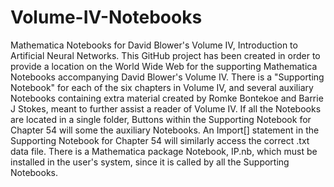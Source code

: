 # Volume-IV-Notebooks
Mathematica Notebooks for David Blower's Volume IV,  Introduction to Artificial Neural Networks.
This GitHub project has been created in order to provide a location on the World Wide Web for the supporting Mathematica Notebooks
accompanying David Blower's Volume IV.
There is a "Supporting Notebook" for each of the six chapters in Volume IV, and several auxiliary Notebooks containing extra material created by Romke Bontekoe and Barrie J Stokes, meant to further assist a reader of Volume IV.
If all the Notebooks are located in a single folder, Buttons within the Supporting Notebook for Chapter 54 will some the auxiliary Notebooks.
An Import[] statement in the Supporting Notebook for Chapter 54 will similarly access the correct .txt data file.
There is a Mathematica package Notebook, IP.nb, which must be installed in the user's system, since it is called by all the Supporting Notebooks.

